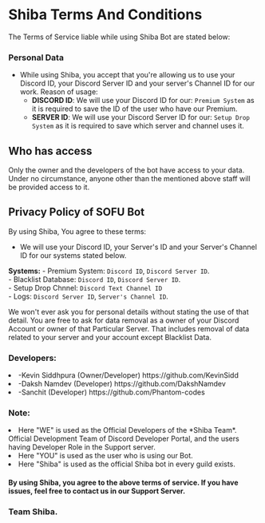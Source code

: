 # Shiba Terms And Conditions
The Terms of Service liable while using Shiba Bot are stated below:

### Personal Data
- While using Shiba, you accept that you're allowing us to use your Discord ID, your Discord Server ID and your server's Channel ID for our work.
Reason of usage:
   - __DISCORD ID__: We will use your Discord ID for our: `Premium System` as it is required to save the ID of the user who have our Premium.
   - __SERVER ID__: We will use your Discord Server ID for our: `Setup Drop System` as it is required to save which server and channel uses it.

## Who has access

Only the owner and the developers of the bot have access to your data. Under no circumstance, anyone other than the mentioned above staff will be provided access to it.

## Privacy Policy of SOFU Bot
By using Shiba, You agree to these terms:

- We will use your Discord ID, your Server's ID and your Server's Channel ID for our systems stated below.

__Systems:__
    - Premium System: `Discord ID`, `Discord Server ID`. <br>
    - Blacklist Database: `Discord ID`, `Discord Server ID`. <br>
    - Setup Drop Chnnel: `Discord Text Channel ID` <br>
    - Logs: `Discord Server ID`, `Server's Channel ID`. <br>

We won't ever ask you for personal details without stating the use of that detail.
You are free to ask for data removal as a owner of your Discord Account or owner of that Particular Server.
That includes removal of data related to your server and your account except Blacklist Data.

<h3>Developers:</h3>

<li>-Kevin Siddhpura (Owner/Developer) https://github.com/KevinSidd</li>
<li>-Daksh Namdev (Developer) https://github.com/DakshNamdev</li>
<li>-Sanchit (Developer) https://github.com/Phantom-codes</li>

### Note:
<li>Here "WE" is used as the Official Developers of the *Shiba Team*. Official Development Team of Discord Developer Portal, and the users having Developer Role in the Support server.</li>
<li>Here "YOU" is used as the user who is using our Bot.</li>
<li>Here "Shiba" is used as the official Shiba bot in every guild exists.</li>

<h4>By using Shiba, you agree to the above terms of service. If you have issues, feel free to contact us in our Support Server.<h4>

   <h3>Team Shiba.</h3>
